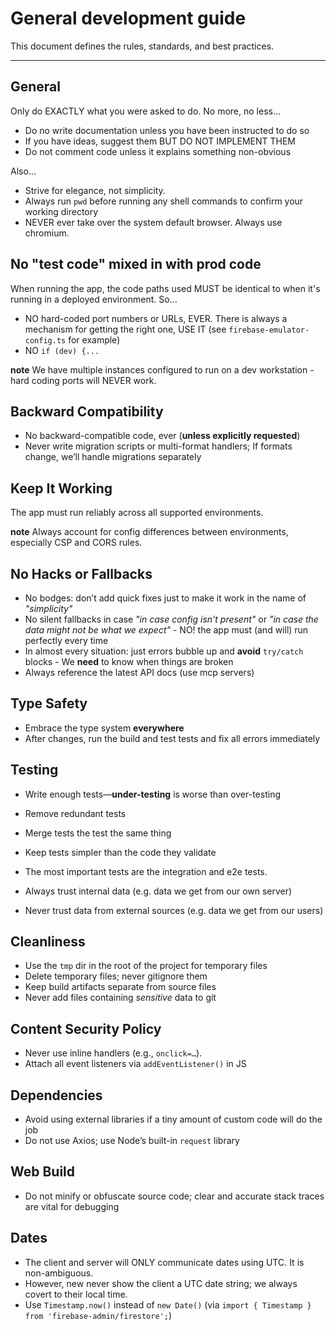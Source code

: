 # General development guide

This document defines the rules, standards, and best practices.

---

## General

Only do EXACTLY what you were asked to do. No more, no less...

* Do no write documentation unless you have been instructed to do so
* If you have ideas, suggest them BUT DO NOT IMPLEMENT THEM
* Do not comment code unless it explains something non-obvious

Also...

* Strive for elegance, not simplicity.
* Always run `pwd` before running any shell commands to confirm your working directory
* NEVER ever take over the system default browser.  Always use chromium.
    
## No "test code" mixed in with prod code

When running the app, the code paths used MUST be identical to when it's running in a deployed environment. So...

- NO hard-coded port numbers or URLs, EVER. There is always a mechanism for getting the right one, USE IT (see `firebase-emulator-config.ts` for example)
- NO `if (dev) {...`

**note** We have multiple instances configured to run on a dev workstation - hard coding ports will NEVER work.

## Backward Compatibility

* No backward-compatible code, ever (**unless explicitly requested**)
* Never write migration scripts or multi-format handlers; If formats change, we’ll handle migrations separately

## Keep It Working

The app must run reliably across all supported environments.

**note** Always account for config differences between environments, especially CSP and CORS rules.

## No Hacks or Fallbacks

* No bodges: don’t add quick fixes just to make it work in the name of _"simplicity"_
* No silent fallbacks in case _"in case config isn't present"_ or _"in case the data might not be what we expect"_ - NO! the app must (and will) run perfectly every time
* In almost every situation: just errors bubble up and **avoid** `try/catch` blocks - We **need** to know when things are broken
* Always reference the latest API docs (use mcp servers)

## Type Safety

* Embrace the type system **everywhere**
* After changes, run the build and test tests and fix all errors immediately

## Testing

* Write enough tests—**under-testing** is worse than over-testing
* Remove redundant tests
* Merge tests the test the same thing
* Keep tests simpler than the code they validate
* The most important tests are the integration and e2e tests.

* Always trust internal data (e.g. data we get from our own server)
* Never trust data from external sources (e.g. data we get from our users)

## Cleanliness

* Use the `tmp` dir in the root of the project for temporary files
* Delete temporary files; never gitignore them
* Keep build artifacts separate from source files
* Never add files containing _sensitive_ data to git 

## Content Security Policy

* Never use inline handlers (e.g., `onclick=…`).
* Attach all event listeners via `addEventListener()` in JS

## Dependencies

* Avoid using external libraries if a tiny amount of custom code will do the job
* Do not use Axios; use Node’s built-in `request` library

## Web Build

* Do not minify or obfuscate source code; clear and accurate stack traces are vital for debugging

## Dates

* The client and server will ONLY communicate dates using UTC. It is non-ambiguous.
* However, new never show the client a UTC date string; we always covert to their local time.
* Use `Timestamp.now()` instead of `new Date()` (via `import { Timestamp } from 'firebase-admin/firestore';`)